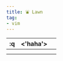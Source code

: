 ```yaml
---
title: ⛲️ Lawn 
tag:
- vim
---
```


| :q | &lt;'haha'&gt; |  |
|:---|:---------------|:---|
|    |                |  |
|    |                |  |  
